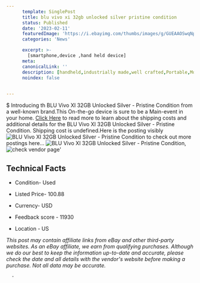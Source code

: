 ```yaml
---
      template: SinglePost
      title: blu vivo xi 32gb unlocked silver pristine condition
      status: Published
      date: '2023-02-11'
      featuredImage: 'https://i.ebayimg.com/thumbs/images/g/GUEAAOSwqNpi2D8r/s-l225.jpg'
      categories: 'News'

      excerpt: >-
        [smartphone,device ,hand held device]
      meta:
      canonicalLink: ''
      description: [handheld,industrially made,well crafted,Portable,Mobile,Compact,Convenient,Lightweight,Maneuverable,Man-portable,Miniature,Carriable,Hand-held,Light,Holdable,Transportable,Mobile device,Pocket-sized,On-the-go,Wireless,Cordless,Compact size,Convenient size, smartphone,device ,hand held device]
      noindex: false
      

---
```

$
      Introducing th BLU Vivo XI 32GB Unlocked Silver - Pristine Condition from a well-known brand.This On-the-go device  is sure to be a Main-event in your home. [Click Here](https://www.ebay.com/itm/284678097593?hash=item4248230ab9%3Ag%3AGUEAAOSwqNpi2D8r&mkevt=1&mkcid=1&mkrid=711-53200-19255-0&campid=%253CePNCampaignId%253E&customid=%253CreferenceId%253E&toolid=10049) to read more to learn about the shipping costs and additional details for the BLU Vivo XI 32GB Unlocked Silver - Pristine Condition. Shipping cost is undefined.Here is the posting visibly ![BLU Vivo XI 32GB Unlocked Silver - Pristine Condition](https://i.ebayimg.com/thumbs/images/g/GUEAAOSwqNpi2D8r/s-l225.jpg) to check out more postings here... ![BLU Vivo XI 32GB Unlocked Silver - Pristine Condition](https://i.ebayimg.com/images/g/GUEAAOSwqNpi2D8r/s-l1200.jpg), ![check vendor page](https://origin-galleryplus.ebayimg.com/ws/web/284678097593_2_0_1/225x225.jpg,https://origin-galleryplus.ebayimg.com/ws/web/284678097593_3_0_1/225x225.jpg,https://origin-galleryplus.ebayimg.com/ws/web/284678097593_4_0_1/225x225.jpg,https://origin-galleryplus.ebayimg.com/ws/web/284678097593_5_0_1/225x225.jpg,https://origin-galleryplus.ebayimg.com/ws/web/284678097593_6_0_1/225x225.jpg)'

      

 ## Technical Facts 



     
      

 - Condition- Used 


      

 - Listed Price- 100.88 


      

 - Currency- USD 


      

 - Feedback score - 11930 


      

 - Location - US 


      
      

 *_This post may contain affiliate links from eBay and other third-party websites. As an eBay affiliate, we earn from qualifying purchases. Although we do our best to keep the information up-to-date and accurate, please check the date and all details with the vendor's website before making a purchase. Not all data may be accurate._*




      -
